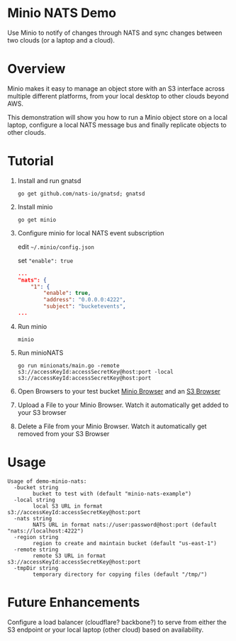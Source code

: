 # Minio NATS Demo
Use Minio to notify of changes through NATS and sync changes between two clouds (or a laptop and a cloud).

# Overview
Minio makes it easy to manage an object store with an S3 interface across multiple different platforms, 
from your local desktop to other clouds beyond AWS.

This demonstration will show you how to run a Minio object store on a local laptop, 
configure a local NATS message bus and finally replicate objects to other clouds.

# Tutorial

1. Install and run gnatsd
    ```
    go get github.com/nats-io/gnatsd; gnatsd
    ```
1. Install minio
    ```
    go get minio
    ```
1. Configure minio for local NATS event subscription
    
    edit `~/.minio/config.json`
    
    set `"enable": true`
    
    ``` json
    ...
    "nats": {
        "1": {
            "enable": true,
            "address": "0.0.0.0:4222",
            "subject": "bucketevents",
    ...
    ```
1. Run minio
    ```
    minio
    ```
1. Run minioNATS
    ```
    go run minionats/main.go -remote s3://accessKeyId:accessSecretKey@host:port -local s3://accessKeyId:accessSecretKey@host:port
    ```
    
1. Open Browsers to your test bucket [Minio Browser](http://localhost:9000/minio/minio-nats-example/) and 
an [S3 Browser](https://console.aws.amazon.com/s3/buckets/minio-nats-example)

1. Upload a File to your Minio Browser. Watch it automatically get added to your S3 browser

1. Delete a File from your Minio Browser. Watch it automatically get removed from your S3 Browser

# Usage
```
Usage of demo-minio-nats:
  -bucket string
    	bucket to test with (default "minio-nats-example")
  -local string
    	local S3 URL in format s3://accessKeyId:accessSecretKey@host:port
  -nats string
    	NATS URL in format nats://user:password@host:port (default "nats://localhost:4222")
  -region string
    	region to create and maintain bucket (default "us-east-1")
  -remote string
    	remote S3 URL in format s3://accessKeyId:accessSecretKey@host:port
  -tmpDir string
    	temporary directory for copying files (default "/tmp/")
```

# Future Enhancements
Configure a load balancer (cloudflare? backbone?) to serve from either the S3 endpoint
or your local laptop (other cloud) based on availability.
